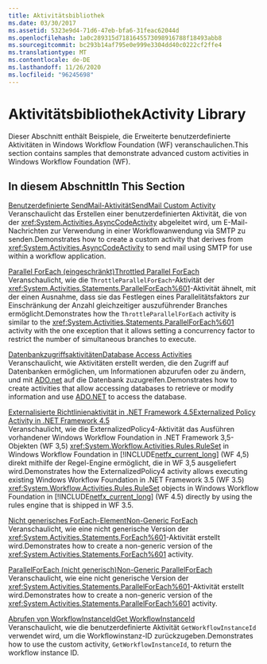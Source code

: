 ```yaml
---
title: Aktivitätsbibliothek
ms.date: 03/30/2017
ms.assetid: 5323e9d4-71d6-47eb-bfa6-31feac62044d
ms.openlocfilehash: 1a0c289315d7181645573098916788f18493abb8
ms.sourcegitcommit: bc293b14af795e0e999e3304dd40c0222cf2ffe4
ms.translationtype: MT
ms.contentlocale: de-DE
ms.lasthandoff: 11/26/2020
ms.locfileid: "96245698"
---
```

# <a name="activity-library"></a><span data-ttu-id="ae3f4-102">Aktivitätsbibliothek</span><span class="sxs-lookup"><span data-stu-id="ae3f4-102">Activity Library</span></span>

<span data-ttu-id="ae3f4-103">Dieser Abschnitt enthält Beispiele, die Erweiterte benutzerdefinierte Aktivitäten in Windows Workflow Foundation (WF) veranschaulichen.</span><span class="sxs-lookup"><span data-stu-id="ae3f4-103">This section contains samples that demonstrate advanced custom activities in Windows Workflow Foundation (WF).</span></span>  
  
## <a name="in-this-section"></a><span data-ttu-id="ae3f4-104">In diesem Abschnitt</span><span class="sxs-lookup"><span data-stu-id="ae3f4-104">In This Section</span></span>

 [<span data-ttu-id="ae3f4-105">Benutzerdefinierte SendMail-Aktivität</span><span class="sxs-lookup"><span data-stu-id="ae3f4-105">SendMail Custom Activity</span></span>](sendmail-custom-activity.md)  
 <span data-ttu-id="ae3f4-106">Veranschaulicht das Erstellen einer benutzerdefinierten Aktivität, die von der <xref:System.Activities.AsyncCodeActivity> abgeleitet wird, um E-Mail-Nachrichten zur Verwendung in einer Workflowanwendung via SMTP zu senden.</span><span class="sxs-lookup"><span data-stu-id="ae3f4-106">Demonstrates how to create a custom activity that derives from <xref:System.Activities.AsyncCodeActivity> to send mail using SMTP for use within a workflow application.</span></span>  
  
 [<span data-ttu-id="ae3f4-107">Parallel ForEach (eingeschränkt)</span><span class="sxs-lookup"><span data-stu-id="ae3f4-107">Throttled Parallel ForEach</span></span>](throttled-parallel-foreach.md)  
 <span data-ttu-id="ae3f4-108">Veranschaulicht, wie die `ThrottleParallelForEach`-Aktivität der <xref:System.Activities.Statements.ParallelForEach%601>-Aktivität ähnelt, mit der einen Ausnahme, dass sie das Festlegen eines Parallelitätsfaktors zur Einschränkung der Anzahl gleichzeitiger auszuführender Branches ermöglicht.</span><span class="sxs-lookup"><span data-stu-id="ae3f4-108">Demonstrates how the `ThrottleParallelForEach` activity is similar to the <xref:System.Activities.Statements.ParallelForEach%601> activity with the one exception that it allows setting a concurrency factor to restrict the number of simultaneous branches to execute.</span></span>
  
 [<span data-ttu-id="ae3f4-109">Datenbankzugriffsaktivitäten</span><span class="sxs-lookup"><span data-stu-id="ae3f4-109">Database Access Activities</span></span>](database-access-activities.md)  
 <span data-ttu-id="ae3f4-110">Veranschaulicht, wie Aktivitäten erstellt werden, die den Zugriff auf Datenbanken ermöglichen, um Informationen abzurufen oder zu ändern, und mit [ADO.net](../../data/adonet/index.md) auf die Datenbank zuzugreifen.</span><span class="sxs-lookup"><span data-stu-id="ae3f4-110">Demonstrates how to create activities that allow accessing databases to retrieve or modify information and use [ADO.NET](../../data/adonet/index.md) to access the database.</span></span>  
  
 [<span data-ttu-id="ae3f4-111">Externalisierte Richtlinienaktivität in .NET Framework 4.5</span><span class="sxs-lookup"><span data-stu-id="ae3f4-111">Externalized Policy Activity in .NET Framework 4.5</span></span>](externalized-policy-activity-in-net-framework-4-5.md)  
 <span data-ttu-id="ae3f4-112">Veranschaulicht, wie die ExternalizedPolicy4-Aktivität das Ausführen vorhandener Windows Workflow Foundation in .NET Framework 3,5-Objekten (WF 3,5) <xref:System.Workflow.Activities.Rules.RuleSet> in Windows Workflow Foundation in [!INCLUDE[netfx_current_long](../../../../includes/netfx-current-long-md.md)] (WF 4,5) direkt mithilfe der Regel-Engine ermöglicht, die in WF 3,5 ausgeliefert wird.</span><span class="sxs-lookup"><span data-stu-id="ae3f4-112">Demonstrates how the ExternalizedPolicy4 activity allows executing existing Windows Workflow Foundation in .NET Framework 3.5 (WF 3.5) <xref:System.Workflow.Activities.Rules.RuleSet> objects in Windows Workflow Foundation in [!INCLUDE[netfx_current_long](../../../../includes/netfx-current-long-md.md)] (WF 4.5) directly by using the rules engine that is shipped in WF 3.5.</span></span>
  
 [<span data-ttu-id="ae3f4-113">Nicht generisches ForEach-Element</span><span class="sxs-lookup"><span data-stu-id="ae3f4-113">Non-Generic ForEach</span></span>](non-generic-foreach.md)  
 <span data-ttu-id="ae3f4-114">Veranschaulicht, wie eine nicht generische Version der <xref:System.Activities.Statements.ForEach%601>-Aktivität erstellt wird.</span><span class="sxs-lookup"><span data-stu-id="ae3f4-114">Demonstrates how to create a non-generic version of the <xref:System.Activities.Statements.ForEach%601> activity.</span></span>  
  
 [<span data-ttu-id="ae3f4-115">ParallelForEach (nicht generisch)</span><span class="sxs-lookup"><span data-stu-id="ae3f4-115">Non-Generic ParallelForEach</span></span>](non-generic-parallelforeach.md)  
 <span data-ttu-id="ae3f4-116">Veranschaulicht, wie eine nicht generische Version der <xref:System.Activities.Statements.ParallelForEach%601>-Aktivität erstellt wird.</span><span class="sxs-lookup"><span data-stu-id="ae3f4-116">Demonstrates how to create a non-generic version of the <xref:System.Activities.Statements.ParallelForEach%601> activity.</span></span>  
  
 [<span data-ttu-id="ae3f4-117">Abrufen von WorkflowInstanceId</span><span class="sxs-lookup"><span data-stu-id="ae3f4-117">Get WorkflowInstanceId</span></span>](get-workflowinstanceid.md)  
 <span data-ttu-id="ae3f4-118">Veranschaulicht, wie die benutzerdefinierte Aktivität `GetWorkflowInstanceId` verwendet wird, um die Workflowinstanz-ID zurückzugeben.</span><span class="sxs-lookup"><span data-stu-id="ae3f4-118">Demonstrates how to use the custom activity, `GetWorkflowInstanceId`, to return the workflow instance ID.</span></span>
